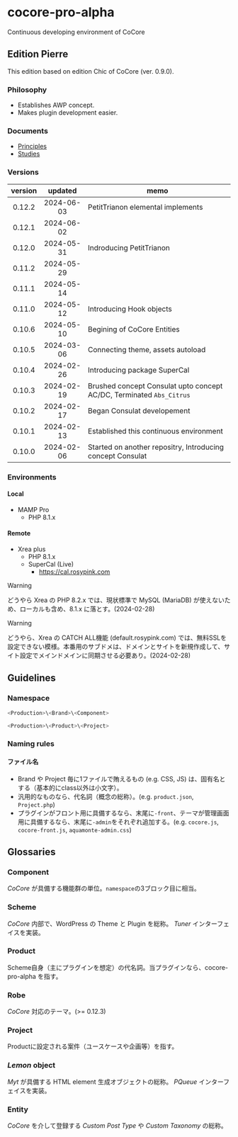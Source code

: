 # cocore-pro-alpha
Continuous developing environment of CoCore

## Edition Pierre
This edition based on edition Chic of CoCore (ver. 0.9.0).

### Philosophy
- Establishes AWP concept.
- Makes plugin development easier.

### Documents
- [Principles](/documents/principles.md)
- [Studies](/documents/studies.md)

### Versions
| version | updated | memo |
|:---:|:---:|---|
| 0.12.2 | 2024-06-03 | PetitTrianon elemental implements |
| 0.12.1 | 2024-06-02 |  |
| 0.12.0 | 2024-05-31 | Indroducing PetitTrianon |
| 0.11.2 | 2024-05-29 |  |
| 0.11.1 | 2024-05-14 |  |
| 0.11.0 | 2024-05-12 | Introducing Hook objects |
| 0.10.6 | 2024-05-10 | Begining of CoCore Entities |
| 0.10.5 | 2024-03-06 | Connecting theme, assets autoload |
| 0.10.4 | 2024-02-26 | Introducing package SuperCal |
| 0.10.3 | 2024-02-19 | Brushed concept Consulat upto concept AC/DC, Terminated `Abs_Citrus` |
| 0.10.2 | 2024-02-17 | Began Consulat developement |
| 0.10.1 | 2024-02-13 | Established this continuous environment |
| 0.10.0 | 2024-02-06 | Started on another repositry, Introducing concept Consulat |

### Environments
#### Local
- MAMP Pro
    - PHP 8.1.x

#### Remote
- Xrea plus
    - PHP 8.1.x
    - SuperCal (Live)
        - https://cal.rosypink.com

> [!WARNING]
> どうやら Xrea の PHP 8.2.x では、現状標準で MySQL (MariaDB) が使えないため、ローカルも含め、8.1.x に落とす。(2024-02-28)

> [!WARNING]
> どうやら、Xrea の CATCH ALL機能 (default.rosypink.com) では、無料SSLを設定できない模様。本番用のサブドメは、ドメインとサイトを新規作成して、サイト設定でメインドメインに同期させる必要あり。(2024-02-28)

## Guidelines
### Namespace
```php
<Production>\<Brand>\<Component>

<Production>\<Product>\<Project>
```

### Naming rules
#### ファイル名
- Brand や Project 毎に1ファイルで賄えるもの (e.g. CSS, JS) は、固有名とする（基本的にclass以外は小文字）。
- 汎用的なものなら、代名詞（概念の総称）。(e.g. `product.json`, `Project.php`)
- プラグインがフロント用に具備するなら、末尾に`-front`、テーマが管理画面用に具備するなら、末尾に`-admin`をそれぞれ追加する。(e.g. `cocore.js`, `cocore-front.js`, `aquamonte-admin.css`)

## Glossaries

### Component
_CoCore_ が具備する機能群の単位。`namespace`の3ブロック目に相当。

### Scheme
_CoCore_ 内部で、WordPress の Theme と Plugin を総称。 _Tuner_ インターフェイスを実装。

### Product
Scheme自身（主にプラグインを想定）の代名詞。当プラグインなら、cocore-pro-alpha を指す。

### Robe
_CoCore_ 対応のテーマ。(>= 0.12.3)

### Project
Productに設定される案件（ユースケースや企画等）を指す。

### _Lemon_ object
_Myt_ が具備する HTML element 生成オブジェクトの総称。 _PQueue_ インターフェイスを実装。

### Entity
_CoCore_ を介して登録する _Custom Post Type_ や _Custom Taxonomy_ の総称。
